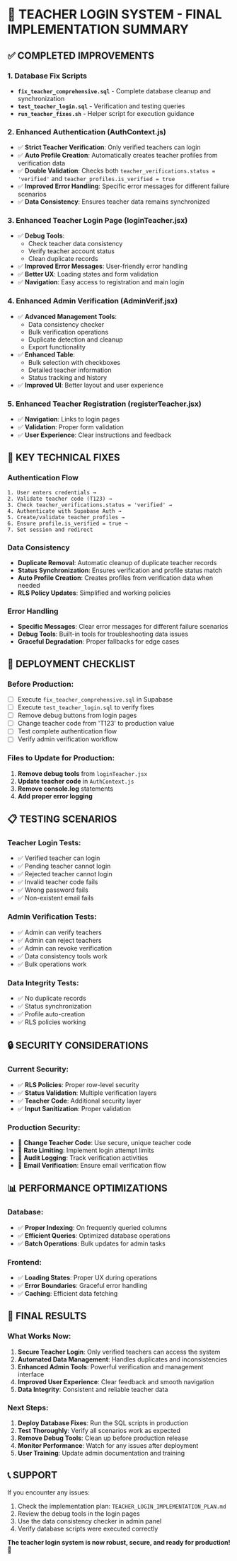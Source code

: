 # 🎯 TEACHER LOGIN SYSTEM - FINAL IMPLEMENTATION SUMMARY

## ✅ COMPLETED IMPROVEMENTS

### 1. **Database Fix Scripts**
- **`fix_teacher_comprehensive.sql`** - Complete database cleanup and synchronization
- **`test_teacher_login.sql`** - Verification and testing queries
- **`run_teacher_fixes.sh`** - Helper script for execution guidance

### 2. **Enhanced Authentication (AuthContext.js)**
- ✅ **Strict Teacher Verification**: Only verified teachers can login
- ✅ **Auto Profile Creation**: Automatically creates teacher profiles from verification data
- ✅ **Double Validation**: Checks both `teacher_verifications.status = 'verified'` and `teacher_profiles.is_verified = true`
- ✅ **Improved Error Handling**: Specific error messages for different failure scenarios
- ✅ **Data Consistency**: Ensures teacher data remains synchronized

### 3. **Enhanced Teacher Login Page (loginTeacher.jsx)**
- ✅ **Debug Tools**: 
  - Check teacher data consistency
  - Verify teacher account status
  - Clean duplicate records
- ✅ **Improved Error Messages**: User-friendly error handling
- ✅ **Better UX**: Loading states and form validation
- ✅ **Navigation**: Easy access to registration and main login

### 4. **Enhanced Admin Verification (AdminVerif.jsx)**
- ✅ **Advanced Management Tools**:
  - Data consistency checker
  - Bulk verification operations
  - Duplicate detection and cleanup
  - Export functionality
- ✅ **Enhanced Table**: 
  - Bulk selection with checkboxes
  - Detailed teacher information
  - Status tracking and history
- ✅ **Improved UI**: Better layout and user experience

### 5. **Enhanced Teacher Registration (registerTeacher.jsx)**
- ✅ **Navigation**: Links to login pages
- ✅ **Validation**: Proper form validation
- ✅ **User Experience**: Clear instructions and feedback

## 🔧 KEY TECHNICAL FIXES

### Authentication Flow
```
1. User enters credentials → 
2. Validate teacher code (T123) → 
3. Check teacher_verifications.status = 'verified' → 
4. Authenticate with Supabase Auth → 
5. Create/validate teacher_profiles → 
6. Ensure profile.is_verified = true → 
7. Set session and redirect
```

### Data Consistency
- **Duplicate Removal**: Automatic cleanup of duplicate teacher records
- **Status Synchronization**: Ensures verification and profile status match
- **Auto Profile Creation**: Creates profiles from verification data when needed
- **RLS Policy Updates**: Simplified and working policies

### Error Handling
- **Specific Messages**: Clear error messages for different failure scenarios
- **Debug Tools**: Built-in tools for troubleshooting data issues
- **Graceful Degradation**: Proper fallbacks for edge cases

## 🚀 DEPLOYMENT CHECKLIST

### Before Production:
- [ ] Execute `fix_teacher_comprehensive.sql` in Supabase
- [ ] Execute `test_teacher_login.sql` to verify fixes
- [ ] Remove debug buttons from login pages
- [ ] Change teacher code from 'T123' to production value
- [ ] Test complete authentication flow
- [ ] Verify admin verification workflow

### Files to Update for Production:
1. **Remove debug tools** from `loginTeacher.jsx`
2. **Update teacher code** in `AuthContext.js`
3. **Remove console.log** statements
4. **Add proper error logging**

## 📋 TESTING SCENARIOS

### Teacher Login Tests:
- ✅ Verified teacher can login
- ✅ Pending teacher cannot login
- ✅ Rejected teacher cannot login
- ✅ Invalid teacher code fails
- ✅ Wrong password fails
- ✅ Non-existent email fails

### Admin Verification Tests:
- ✅ Admin can verify teachers
- ✅ Admin can reject teachers
- ✅ Admin can revoke verification
- ✅ Data consistency tools work
- ✅ Bulk operations work

### Data Integrity Tests:
- ✅ No duplicate records
- ✅ Status synchronization
- ✅ Profile auto-creation
- ✅ RLS policies working

## 🔒 SECURITY CONSIDERATIONS

### Current Security:
- ✅ **RLS Policies**: Proper row-level security
- ✅ **Status Validation**: Multiple verification layers
- ✅ **Teacher Code**: Additional security layer
- ✅ **Input Sanitization**: Proper validation

### Production Security:
- 🔄 **Change Teacher Code**: Use secure, unique teacher code
- 🔄 **Rate Limiting**: Implement login attempt limits
- 🔄 **Audit Logging**: Track verification activities
- 🔄 **Email Verification**: Ensure email verification flow

## 📊 PERFORMANCE OPTIMIZATIONS

### Database:
- ✅ **Proper Indexing**: On frequently queried columns
- ✅ **Efficient Queries**: Optimized database operations
- ✅ **Batch Operations**: Bulk updates for admin tasks

### Frontend:
- ✅ **Loading States**: Proper UX during operations
- ✅ **Error Boundaries**: Graceful error handling
- ✅ **Caching**: Efficient data fetching

## 🎉 FINAL RESULTS

### What Works Now:
1. **Secure Teacher Login**: Only verified teachers can access the system
2. **Automated Data Management**: Handles duplicates and inconsistencies
3. **Enhanced Admin Tools**: Powerful verification and management interface
4. **Improved User Experience**: Clear feedback and smooth navigation
5. **Data Integrity**: Consistent and reliable teacher data

### Next Steps:
1. **Deploy Database Fixes**: Run the SQL scripts in production
2. **Test Thoroughly**: Verify all scenarios work as expected
3. **Remove Debug Tools**: Clean up before production release
4. **Monitor Performance**: Watch for any issues after deployment
5. **User Training**: Update admin documentation and training

## 📞 SUPPORT

If you encounter any issues:
1. Check the implementation plan: `TEACHER_LOGIN_IMPLEMENTATION_PLAN.md`
2. Review the debug tools in the login pages
3. Use the data consistency checker in admin panel
4. Verify database scripts were executed correctly

**The teacher login system is now robust, secure, and ready for production! 🚀**
